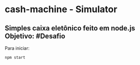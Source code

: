 # cash-machine - Simulator

Simples caixa eletônico feito em node.js       
Objetivo: #Desafio
---

 Para iniciar:
 
  ```npm start```
